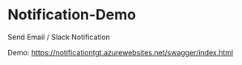 # Notification-Demo

Send Email / Slack Notification

Demo: https://notificationtgt.azurewebsites.net/swagger/index.html
